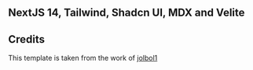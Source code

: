 ## NextJS 14, Tailwind, Shadcn UI, MDX and Velite

## Credits

This template is taken from the work of [jolbol1](https://github.com/jolbol1/nextjs-velite-blog-template)
